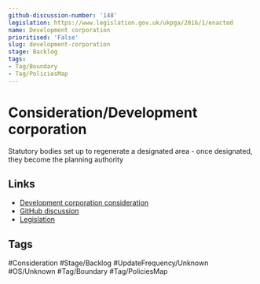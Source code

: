 ```yaml
---
github-discussion-number: '148'
legislation: https://www.legislation.gov.uk/ukpga/2016/1/enacted
name: Development corporation
prioritised: 'False'
slug: development-corporation
stage: Backlog
tags:
- Tag/Boundary
- Tag/PoliciesMap
---
```


# Consideration/Development corporation

Statutory bodies set up to regenerate a designated area - once designated, they become the planning authority

## Links

* [Development corporation consideration](https://design.planning.data.gov.uk/planning-consideration/development-corporation)
* [GitHub discussion](https://github.com/digital-land/data-standards-backlog/discussions/148)
* [Legislation](https://www.legislation.gov.uk/ukpga/2016/1/enacted)

## Tags

#Consideration #Stage/Backlog #UpdateFrequency/Unknown #OS/Unknown #Tag/Boundary #Tag/PoliciesMap